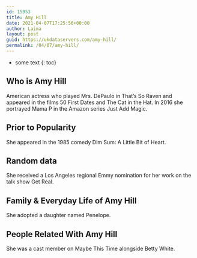 ```yaml
---
id: 15953
title: Amy Hill
date: 2021-04-07T17:25:56+00:00
author: Laima
layout: post
guid: https://ukdataservers.com/amy-hill/
permalink: /04/07/amy-hill/
---
```


* some text
{: toc}


## Who is Amy Hill
                  
                  
                  
American actress who played Mrs. DePaulo in That&#8217;s So Raven and appeared in the films 50 First Dates and The Cat in the Hat. In 2016 she portrayed Mama P in the Amazon series Just Add Magic.
                  
              
            
              
            
                
                
                
## Prior to Popularity
                  
                  
                  
She appeared in the 1985 comedy Dim Sum: A Little Bit of Heart.
                  
              
            
              
            
                
                
                
## Random data
                  
                  
                  
She received a Los Angeles regional Emmy nomination for her work on the talk show Get Real.
                  
              
            
              
            
                
                
                
## Family & Everyday Life of Amy Hill
                  
                  
                  
She adopted a daughter named Penelope.
                  
              
            
              
            
                
                
                
## People Related With Amy Hill
                  
                  
                  
She was a cast member on Maybe This Time alongside Betty White.
                  
              
            
              
            
                
              
            
              
              
            
            
              
            
          
          
          